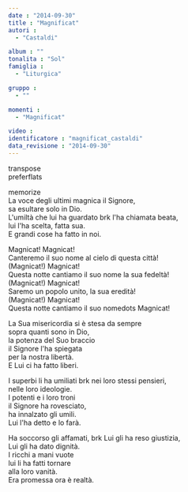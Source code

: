 ```yaml
---
date : "2014-09-30"
title : "Magnificat"
autori : 
  - "Castaldi"

album : ""
tonalita : "Sol"
famiglia : 
  - "Liturgica"

gruppo : 
  - ""

momenti : 
  - "Magnificat"

video : 
identificatore : "magnificat_castaldi"
data_revisione : "2014-09-30"
---
```

  
transpose  
preferflats  
  
  
  
  
  
  
  
  
memorize  
La voce degli ultimi  magnica il Signore,  
sa esultare solo in Dio.    
L'umiltà che lui ha guardato  brk l'ha chiamata beata,  
lui l'ha scelta, fatta sua.    
E grandi cose ha fatto in noi.  
  
  
Magnicat! Magnicat!  
Canteremo il suo nome al cielo di questa città!  
(Magnicat!) Magnicat!  
Questa notte cantiamo il suo nome la sua fedeltà!  
(Magnicat!) Magnicat!  
Saremo un popolo unito, la sua eredità!  
(Magnicat!) Magnicat!  
Questa notte cantiamo il suo nomedots Magnicat!   
  
  
  
La Sua misericordia  si è stesa da sempre  
sopra quanti sono in Dio,   
la potenza del Suo braccio    
il Signore l'ha spiegata   
per la nostra libertà.   
E Lui ci ha fatto liberi.  
  
  
I superbi li ha umiliati  brk nei loro stessi pensieri,   
nelle loro ideologie.   
I potenti e i loro troni   
il Signore ha rovesciato,   
ha innalzato gli umili.   
Lui l'ha detto e lo farà.  
  
  
Ha soccorso gli affamati,  brk Lui gli ha reso giustizia,   
Lui gli ha dato dignità.   
I ricchi a mani vuote   
lui li ha fatti tornare  
alla loro vanità.   
Era promessa ora è realtà.  
  
